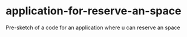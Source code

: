 # application-for-reserve-an-space
Pre-sketch of a code for an application where u can reserve an space
